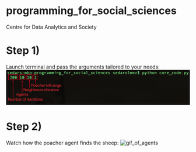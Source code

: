 # programming_for_social_sciences
Centre for Data Analytics and Society

# Step 1)
Launch terminal and pass the arguments tailored to your needs:
![terminal_image](terminal.png)

# Step 2)
Watch how the poacher agent finds the sheep: 
![gif_of_agents](execution.gif)
